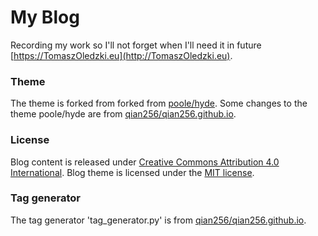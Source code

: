 # My Blog

Recording my work so I'll not forget when I'll need it in future [https://TomaszOledzki.eu](http://TomaszOledzki.eu).

### Theme

The theme is forked from forked from [poole/hyde](https://github.com/poole/hyde).
Some changes to the theme poole/hyde are from [qian256/qian256.github.io](https://github.com/qian256/qian256.github.io).

### License

Blog content is released under [Creative Commons Attribution 4.0 International](LICENSE.md).
Blog theme is licensed under the [MIT license](LICENSE.md).

### Tag generator

The tag generator 'tag_generator.py' is from [qian256/qian256.github.io](https://github.com/qian256/qian256.github.io).
